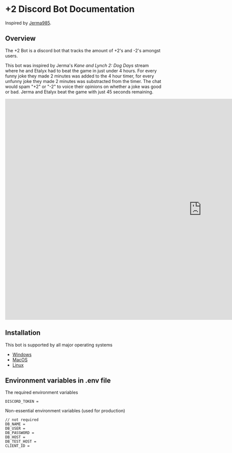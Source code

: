 # +2 Discord Bot Documentation
Inspired by [Jerma985](https://www.twitch.tv/jerma985).

## Overview
The +2 Bot is a discord bot that tracks the amount of +2's and -2's amongst users.

This bot was inspired by Jerma's *Kane and Lynch 2: Dog Days* stream where he and Etalyx had to beat the game in just under 4 hours. For every funny joke they made 2 minutes was added to the 4 hour timer, for every unfunny joke they made 2 minutes was substracted from the timer. The chat would spam "+2" or "-2" to voice their opinions on whether a joke was good or bad. Jerma and Etalyx beat the game with just 45 seconds remaining.

<iframe width="1266" height="712" src="https://www.youtube.com/embed/KSp3Q_jvGGs" title="The Kane and Lynch Challenge" frameborder="0" allow="accelerometer; autoplay; clipboard-write; encrypted-media; gyroscope; picture-in-picture; web-share" referrerpolicy="strict-origin-when-cross-origin" allowfullscreen></iframe>

## Installation
This bot is supported by all major operating systems

 - [Windows](installation/Windows.md)
 - [MacOS](installation/MacOS.md)
 - [Linux](installation/Ubuntu.md)

## Environment variables in .env file
The required environment variables

```
DISCORD_TOKEN =
```

Non-essential environment variables (used for production)
```
// not required
DB_NAME = 
DB_USER = 
DB_PASSWORD = 
DB_HOST = 
DB_TEST_HOST = 
CLIENT_ID = 
```
